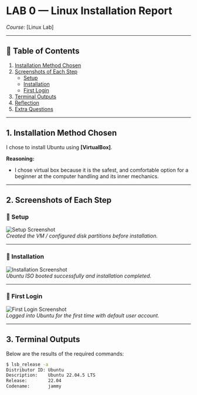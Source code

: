 # LAB 0 — Linux Installation Report

*Course:* [Linux Lab]  

---

## 📑 Table of Contents
1. [Installation Method Chosen](#installation-method-chosen)
2. [Screenshots of Each Step](#screenshots-of-each-step)
   - [Setup](#setup)
   - [Installation](#installation)
   - [First Login](#first-login)
3. [Terminal Outputs](#terminal-outputs)
4. [Reflection](#reflection)
5. [Extra Questions](#extra-questions)

---

## 1. Installation Method Chosen
I chose to install Ubuntu using **[VirtualBox]**.  

**Reasoning:**  
- I chose virtual box because it is the safest, and comfortable option for a beginner at the computer handling and its inner mechanics. 

---

## 2. Screenshots of Each Step

### 🔧 Setup
![Setup Screenshot](C:\Users\Rishabh\OneDrive\Desktop\Lin_shots\u_model.png)  
*Created the VM / configured disk partitions before installation.*  

---

### 💽 Installation
![Installation Screenshot](images/installation.png)  
*Ubuntu ISO booted successfully and installation completed.*  

---

### 👤 First Login
![First Login Screenshot](images/first-login.png)  
*Logged into Ubuntu for the first time with default user account.*  

---

## 3. Terminal Outputs

Below are the results of the required commands:  

```bash
$ lsb_release -a
Distributor ID: Ubuntu
Description:    Ubuntu 22.04.5 LTS
Release:        22.04
Codename:       jammy
